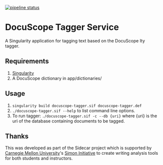 [![pipeline status](https://gitlab.com/CMU_Sidecar/docuscope-tag/badges/master/pipeline.svg)](https://gitlab.com/CMU_Sidecar/docuscope-tag/commits/master)

DocuScope Tagger Service
========================
A Singularity application for tagging text based on the DocuScope Ity tagger.

## Requirements
1. [Singularity](https://sylabs.io/guides/3.7/admin-guide/)
1. A DocuScope dictionary in app/dictionaries/

## Usage
1. `singularity build docuscope-tagger.sif docuscope-tagger.def`
1. `./docuscope-tagger.sif --help` to list command line options.
1. To run tagger: `./docuscope-tagger.sif -c --db {uri}`
where {uri} is the uri of the database containing documents to be tagged. 

## Thanks
This was developed as part of the Sidecar project which is supported by
[Carnegie Mellon University](https://www.cmu.edu/)'s
[Simon Initiative](https://www.cmu.edu/simon/) to create writing analysis
tools for both students and instructors.